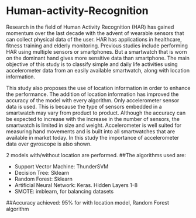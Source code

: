 # Human-activity-Recognition

Research in the field of Human Activity Recognition (HAR) has gained momentum over the last decade with the advent of wearable sensors that can collect physical data of the user. HAR has applications in healthcare, fitness training and elderly monitoring. Previous studies include performing HAR using multiple sensors or smartphones. But a smartwatch that is worn on the dominant hand gives more sensitive data than smartphone. The main objective of this study is to classify simple and daily life activities using accelerometer data from an easily available smartwatch, along with location information.

This study also proposes the use of location information in order to enhance the performance. The addition of location information has improved the accuracy of the model with every algorithm. Only accelerometer sensor data is used. This is because the type of sensors embedded in a smartwatch may vary from product to product. Although the accuracy can be expected to increase with the increase in the number of sensors, the smartwatch is limited in size and weight. Accelerometer is well suited for measuring hand movements and is built into all smartwatches that are available in market today. In this study the importance of accelerometer data over gyroscope is also shown.

2 models with/without location are performed.
##The algorithms used are:
- Support Vector Machine: ThunderSVM
- Decision Tree: Sklearn
- Random Forest: Sklearn
- Artificial Neural Network: Keras. Hidden Layers 1-8
- SMOTE: imblearn, for balancing datasets

##Accuracy achieved: 
95% for with location model, Random Forest algorithm

